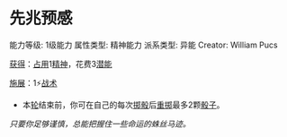# 先兆预感

能力等级: 1级能力
属性类型: 精神能力
派系类型: 异能
Creator: William Pucs

<aside>

[获得](https://www.notion.so/1b3d619a067b8027ba38e2c1caf9d84b?pvs=21)：[占用](https://www.notion.so/1b3d619a067b8028a794de6ceed96ec0?pvs=21)1[精神](https://www.notion.so/1b3d619a067b800a8da5d96dd60be2b1?pvs=21)，花费3[潜能](https://www.notion.so/1b3d619a067b80c2bdb4c721adc30021?pvs=21)

</aside>

<aside>

[施展](https://www.notion.so/1b3d619a067b80f38dccf027f026b32f?pvs=21)：1⚡️[战术](https://www.notion.so/1b3d619a067b8051b6eaffd160aee01c?pvs=21)

- 本[轮](https://www.notion.so/1b3d619a067b80aeb62df5a99bfb8a82?pvs=21)结束前，你可在自己的每次[掷骰](https://www.notion.so/1b3d619a067b80f89c53e38483e535c4?pvs=21)后[重掷](https://www.notion.so/1b3d619a067b809d8cb7f59e5609fcfc?pvs=21)最多2颗[骰子](https://www.notion.so/1b3d619a067b809a8af1c709238cdb0d?pvs=21)。
</aside>

*只要你足够谨慎，总能把握住一些命运的蛛丝马迹。*